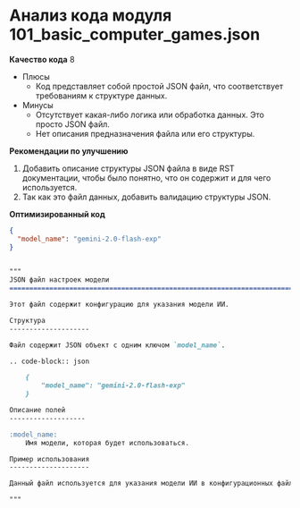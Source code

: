# Анализ кода модуля 101_basic_computer_games.json

**Качество кода**
8
- Плюсы
    - Код представляет собой простой JSON файл, что соответствует требованиям к структуре данных.
- Минусы
    - Отсутствует какая-либо логика или обработка данных. Это просто JSON файл.
    - Нет описания предназначения файла или его структуры.

**Рекомендации по улучшению**
1. Добавить описание структуры JSON файла в виде RST документации, чтобы было понятно, что он содержит и для чего используется.
2. Так как это файл данных, добавить валидацию структуры JSON.

**Оптимизированный код**

```json
{
  "model_name": "gemini-2.0-flash-exp"
}
```
```markdown
   
"""
JSON файл настроек модели
=========================================================================================

Этот файл содержит конфигурацию для указания модели ИИ.

Структура
--------------------

Файл содержит JSON объект с одним ключом `model_name`.

.. code-block:: json

    {
        "model_name": "gemini-2.0-flash-exp"
    }

Описание полей
-------------------

:model_name:
    Имя модели, которая будет использоваться.

Пример использования
--------------------

Данный файл используется для указания модели ИИ в конфигурационных файлах.

"""
```